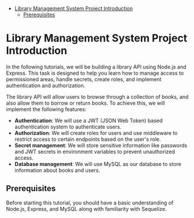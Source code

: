 - [Library Management System Project Introduction](#library-management-system-project-introduction)
  - [Prerequisites](#prerequisites)

# Library Management System Project Introduction

In the following tutorials, we will be building a library API using Node.js and Express. This task is designed to help you learn how to manage access to permissioned areas, handle secrets, create roles, and implement authentication and authorization.

The library API will allow users to browse through a collection of books, and also allow them to borrow or return books. To achieve this, we will implement the following features:

- **Authentication**: We will use a JWT (JSON Web Token) based authentication system to authenticate users.
- **Authorization**: We will create roles for users and use middleware to restrict access to certain endpoints based on the user's role.
- **Secret management**: We will store sensitive information like passwords and JWT secrets in environment variables to prevent unauthorized access.
- **Database management**: We will use MySQL as our database to store information about books and users.

## Prerequisites

Before starting this tutorial, you should have a basic understanding of Node.js, Express, and MySQL along with familiarity with Sequelize.